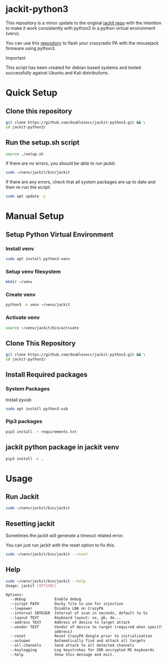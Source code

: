 # jackit-python3
This repository is a minor update to the original [jackit repo](https://github.com/insecurityofthings/jackit) with the intention to make it work consistently with python3 in a python virtual environment (venv).

You can use this [repository](https://github.com/kuzmin-no/nrf-research-firmware-python3) to flash your crazyradio PA with the mousejack firmware using python3.


> [!IMPORTANT]  
> This script has been created for debian based systems and tested successfully against Ubuntu and Kali distributions.

# Quick Setup
## Clone this repository
```bash
git clone https://github.com/doublesecc/jackit-python3.git && \
cd jackit-python3/
```
## Run the setup.sh script
```bash
source ./setup.sh
```

If there are no errors, you should be able to run jackit:
```bash
sudo ~/venv/jackit/bin/jackit
```

If there are any errors, check that all system packages are up to date and then re-run the script:
```bash
sudo apt update -y
```

# Manual Setup
## Setup Python Virtual Environment
### Install venv
``` bash
sudo apt install python3-venv
```
### Setup venv filesystem
```bash
mkdir ~/venv
```

### Create venv
```bash
python3 -m venv ~/venv/jackit
```

### Activate venv
```bash
source ~/venv/jackit/bin/activate
```

## Clone This Repository
```bash
git clone https://github.com/doublesecc/jackit-python3.git && \
cd jackit-python3/
```

## Install Required packages
### System Packages
Install pyusb
```bash
sudo apt install python3-usb
```
### Pip3 packages

```bash
pip3 install -r requirements.txt
```

## jackit python package in jackit venv
```bash
pip3 install -e .
```

# Usage
## Run Jackit
```bash
sudo ~/venv/jackit/bin/jackit
```

## Resetting jackit
Sometimes the jackit will generate a timeout related error.

You can just run jackit with the reset option to fix this.
```bash
sudo ~/venv/jackit/bin/jackit --reset
```

## Help
```bash
sudo ~/venv/jackit/bin/jackit --help
Usage: jackit [OPTIONS]

Options:
  --debug             Enable debug
  --script PATH       Ducky file to use for injection
  --lowpower          Disable LNA on CrazyPA
  --interval INTEGER  Interval of scan in seconds, default to 5s
  --layout TEXT       Keyboard layout: us, gb, de...
  --address TEXT      Address of device to target attack
  --vendor TEXT       Vendor of device to target (required when specifying
                      address)
  --reset             Reset CrazyPA dongle prior to initialization
  --autopwn           Automatically find and attack all targets
  --all-channels      Send attack to all detected channels
  --keylogging        Log keystrokes for XOR encrypted MS keyboards
  --help              Show this message and exit.
```
